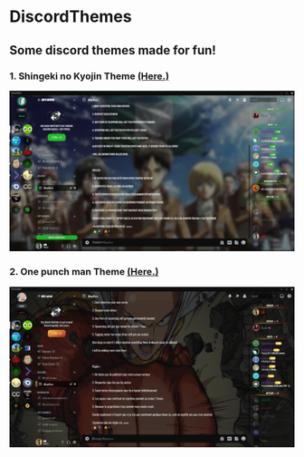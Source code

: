 # DiscordThemes
 
## Some discord themes made for fun!

### 1. Shingeki no Kyojin Theme <a href="Snk/SNK.theme.css">(Here.)</a>
<img src="Snk/Example.png"/>

### 2. One punch man Theme <a href="Opm/OPM.theme.css">(Here.)</a>
<img src="Opm/Example.png"/>
